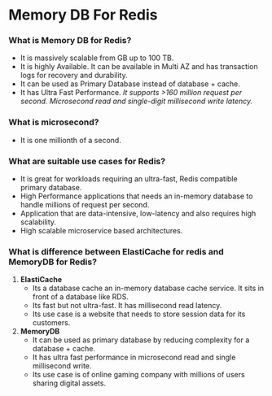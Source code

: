# Memory DB For Redis


### What is Memory DB for Redis?
- It is massively scalable from GB up to 100 TB.
- It is highly Available. It can be available in Multi AZ and has transaction logs for recovery and durability.
- It can be used as Primary Database instead of database + cache.
- It has Ultra Fast Performance. *It supports >160 million request per second. Microsecond read and single-digit millisecond write latency.*

### What is microsecond?
- It is one millionth of a second.

### What are suitable use cases for Redis?
- It is great for workloads requiring an ultra-fast, Redis compatible primary database.
- High Performance applications that needs an in-memory database to handle millions of request per second.
- Application that are data-intensive, low-latency and also requires high scalability.
- High scalable microservice based architectures.


### What is difference between ElastiCache for redis and MemoryDB for Redis?
1) **ElastiCache**
	- Its a database cache an in-memory database cache service. It sits in front of a database like RDS.
	- Its fast but not ultra-fast. It has millisecond read latency.
	- Its use case is a website that needs to store session data for its customers.
2) **MemoryDB**
	- It can be used as primary database by reducing complexity for a database + cache.
	- It has ultra fast performance in microsecond read and single millisecond write.
	- Its use case is of online gaming company with millions of users sharing digital assets.
